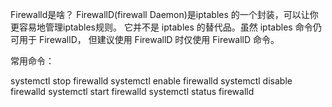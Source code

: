 Firewalld是啥？
FirewallD(firewall Daemon)是iptables 的一个封装，可以让你更容易地管理iptables规则。
它并不是 iptables 的替代品。虽然 iptables 命令仍可用于 FirewallD，
但建议使用 FirewallD 时仅使用 FirewallD 命令。

常用命令：

systemctl stop firewalld
systemctl enable firewalld
systemctl disable firewalld
systemctl start firewalld
systemctl status firewalld
